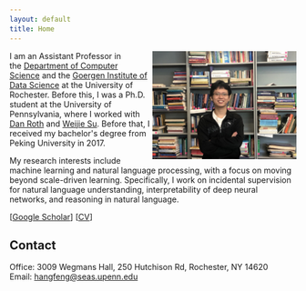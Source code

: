 ```yaml
---
layout: default
title: Home
---
```

<img src="/assets/selfie.jpeg" align="right" height="190" alt="selfie"/>

I am an Assistant Professor in the [Department of Computer Science](https://www.cs.rochester.edu/) and the [Goergen Institute of Data Science](https://www.sas.rochester.edu/dsc/) at the University of Rochester. Before this, I was a Ph.D. student at the University of Pennsylvania, where I worked with [Dan Roth](https://www.cis.upenn.edu/~danroth/) and [Weijie Su](http://stat.wharton.upenn.edu/~suw/index.html). Before that, I received my bachelor's degree from Peking University in 2017.

My research interests include machine learning and natural language processing, with a focus on moving beyond scale-driven learning. Specifically, I work on incidental supervision for natural language understanding, interpretability of deep neural networks, and reasoning in natural language.

\[[Google Scholar](https://scholar.google.com/citations?user=BbpI6QoAAAAJ&hl=en&oi=ao)\] \[[CV](/CV.pdf)\]

## Contact
Office: 3009 Wegmans Hall, 250 Hutchison Rd, Rochester, NY 14620\
Email: hangfeng@seas.upenn.edu
